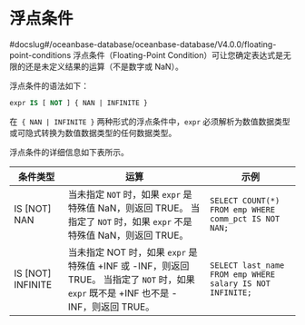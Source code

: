 浮点条件 
=========================
#docslug#/oceanbase-database/oceanbase-database/V4.0.0/floating-point-conditions
浮点条件（Floating-Point Condition）可让您确定表达式是无限的还是未定义结果的运算（不是数字或 NaN）。

浮点条件的语法如下：

```sql
expr IS [ NOT ] { NAN | INFINITE }
```



在` { NAN | INFINITE }` 两种形式的浮点条件中，`expr` 必须解析为数值数据类型或可隐式转换为数值数据类型的任何数据类型。

浮点条件的详细信息如下表所示。


|        条件类型         |                                                         运算                                                         |                            示例                             |
|---------------------|--------------------------------------------------------------------------------------------------------------------|-----------------------------------------------------------|
| IS \[NOT\] NAN      | 当未指定 `NOT` 时，如果 `expr` 是特殊值 NaN，则返回 TRUE。 当指定了 `NOT` 时，如果 `expr` 不是特殊值 NaN，则返回 TRUE。                               | `SELECT COUNT(*) FROM emp WHERE comm_pct IS NOT NAN;`     |
| IS \[NOT\] INFINITE | 当未指定 NOT 时，如果 `expr` 是特殊值 +INF 或 -INF，则返回 TRUE。 当指定了 `NOT` 时，如果 `expr` 既不是 +INF 也不是 -INF，则返回 TRUE。 | `SELECT last_name FROM emp WHERE salary IS NOT INFINITE;` |



